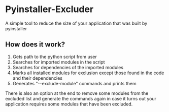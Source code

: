 # Pyinstaller-Excluder
A simple tool to reduce the size of your application that was built by pyinstaller

## How does it work?
1. Gets path to the python script from user
2. Searches for imported modules in the script
3. Searches for dependencies of the imported modules
4. Marks all installed modules for exclusion except those found in the code and their dependencies
5. Generates "--exclude-module" commands and prints them

There is also an option at the end to remove some modules from the excluded list and generate the commands again in case it turns out your application requires some modules that have been excluded.
